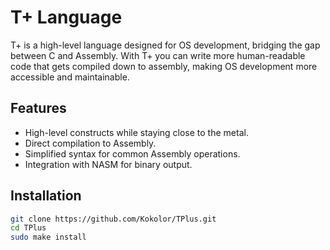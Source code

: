 # T+ Language
T+ is a high-level language designed for OS development, bridging the gap between C and Assembly. With T+ you can write more human-readable code that gets compiled down to assembly, making OS development more accessible and maintainable.

## Features
- High-level constructs while staying close to the metal.
- Direct compilation to Assembly.
- Simplified syntax for common Assembly operations.
- Integration with NASM for binary output.

## Installation
```bash
git clone https://github.com/Kokolor/TPlus.git
cd TPlus
sudo make install
```